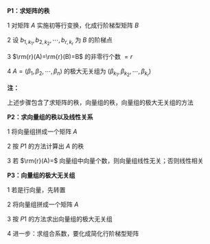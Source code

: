 **P1：求矩阵的秩**  
  
1 对矩阵 $A$ 实施初等行变换，化成行阶梯型矩阵 $B$   
  
2 设 $b_{1,k_1},b_{2,k_2},\cdots,b_{r,k_r}$ 为 $B$ 的阶梯点  
  
3  $\rm{r}(A)=\rm{r}(B)=B$ 的非零行个数 $=r$   
  
4  $A=(\beta_1,\beta_2,\cdots,\beta_n)$ 的极大无关组为 $(\beta_{k_1},\beta_{k_2},\cdots,\beta_{k_r})$   
  
**注：**  
  
上述步骤包含了求矩阵的秩，向量组的秩，向量组的极大无关组的方法  
  
**P2：求向量组的秩以及线性关系**  
  
1 将向量组拼成一个矩阵 $A$   
  
2 按 $P1$ 的方法计算出 $A$ 的秩  
  
3 若 $\rm{r}(A)=$ 向量组中向量个数，则向量组线性无关；否则线性相关  
  
**P3：向量组的极大无关组**  
  
1 若是行向量，先转置  
  
2 将向量组拼成一个矩阵 $A$   
  
3 按 $P1$ 的方法求出向量组的极大无关组  
  
4 进一步：求组合系数，要化成简化行阶梯型矩阵  
  
